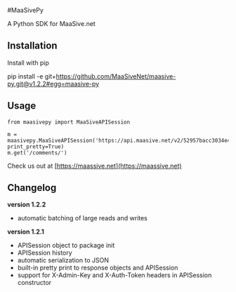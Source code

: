 #MaaSivePy

A Python SDK for MaaSive.net

## Installation

Install with pip

  pip install -e git+https://github.com/MaaSiveNet/maasive-py.git@v1.2.2#egg=maasive-py

## Usage

    from maasivepy import MaaSiveAPISession

    m = maasivepy.MaaSiveAPISession('https://api.maasive.net/v2/52957bacc3034e4a0fe22f78', print_pretty=True)
    m.get('/comments/')

Check us out at [https://maassive.net](https://maassive.net)

## Changelog

**version 1.2.2**

- automatic batching of large reads and writes

**version 1.2.1**

- APISession object to package init
- APISession history
- automatic serialization to JSON
- built-in pretty print to response objects and APISession
- support for X-Admin-Key and X-Auth-Token headers in APISession constructor
